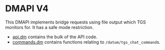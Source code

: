 # DMAPI V4

This DMAPI implements bridge requests using file output which TGS monitors for. It has a safe mode restriction.

-   [api.dm](./api.dm) contains the bulk of the API code.
-   [commands.dm](./commands.dm) contains functions relating to `/datum/tgs_chat_command`s.
